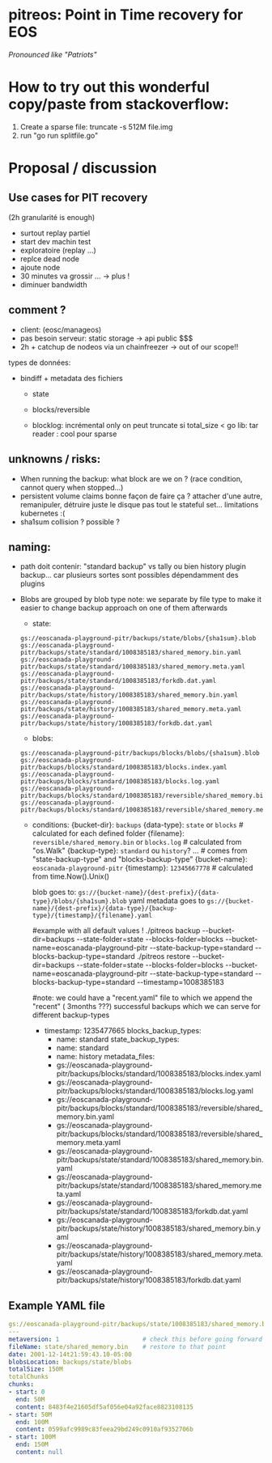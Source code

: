 # pitreos: Point in Time recovery for EOS
_Pronounced like "Patriots"_

# How to try out this wonderful copy/paste from stackoverflow:

1. Create a sparse file: truncate -s 512M file.img
2. run "go run splitfile.go"



# Proposal / discussion

## Use cases for PIT recovery 

(2h granularité is enough)

* surtout replay partiel
* start dev machin test
* exploratoire (replay ...)
* replce dead node
* ajoute node 
* 30 minutes va grossir ... -> plus !
* diminuer bandwidth

## comment ?
* client: (eosc/manageos) 
* pas besoin serveur: static storage -> api public $$$
* 2h + catchup de nodeos via un chainfreezer -> out of our scope!!

types de données:
* bindiff + metadata des fichiers
  * state
  * blocks/reversible

  * blocklog: incrémental only
 	on peut truncate si total_size <
        go lib: tar reader : cool pour sparse


## unknowns / risks:
  * When running the backup: what block are we on ? (race condition, cannot query when stopped...)
  * persistent volume claims bonne façon de faire ça ? attacher d'une autre, remanipuler, détruire juste le disque pas tout le stateful set... limitations kubernetes :(
  * sha1sum collision ? possible ?

## naming:
  * path doit contenir: "standard backup" vs tally ou bien history plugin backup... car plusieurs sortes sont possibles dépendamment des plugins

* Blobs are grouped by blob type
  note: we separate by file type to make it easier to change backup approach on one of them afterwards
  * state: 
   ```
   gs://eoscanada-playground-pitr/backups/state/blobs/{sha1sum}.blob
   gs://eoscanada-playground-pitr/backups/state/standard/1008385183/shared_memory.bin.yaml
   gs://eoscanada-playground-pitr/backups/state/standard/1008385183/shared_memory.meta.yaml
   gs://eoscanada-playground-pitr/backups/state/standard/1008385183/forkdb.dat.yaml
   gs://eoscanada-playground-pitr/backups/state/history/1008385183/shared_memory.bin.yaml
   gs://eoscanada-playground-pitr/backups/state/history/1008385183/shared_memory.meta.yaml
   gs://eoscanada-playground-pitr/backups/state/history/1008385183/forkdb.dat.yaml
   ```
  * blobs:
   ``` 
   gs://eoscanada-playground-pitr/backups/blocks/blobs/{sha1sum}.blob
   gs://eoscanada-playground-pitr/backups/blocks/standard/1008385183/blocks.index.yaml
   gs://eoscanada-playground-pitr/backups/blocks/standard/1008385183/blocks.log.yaml
   gs://eoscanada-playground-pitr/backups/blocks/standard/1008385183/reversible/shared_memory.bin.yaml
   gs://eoscanada-playground-pitr/backups/blocks/standard/1008385183/reversible/shared_memory.meta.yaml
   ```
  * conditions:
     {bucket-dir}: `backups`
     {data-type}: `state` or `blocks` # calculated for each defined folder
     {filename}: `reversible/shared_memory.bin` or `blocks.log` # calculated from "os.Walk"
     {backup-type}: `standard` ou `history`? ... # comes from "state-backup-type" and "blocks-backup-type"
     {bucket-name}: `eoscanada-playground-pitr`
     {timestamp}: `12345667778` # calculated from time.Now().Unix()

    blob goes to:
    `gs://{bucket-name}/{dest-prefix}/{data-type}/blobs/{sha1sum}.blob`
    yaml metadata goes to
    `gs://{bucket-name}/{dest-prefix}/{data-type}/{backup-type}/{timestamp}/{filename}.yaml`

    #example with all default values !
    ./pitreos backup --bucket-dir=backups --state-folder=state --blocks-folder=blocks --bucket-name=eoscanada-playground-pitr --state-backup-type=standard --blocks-backup-type=standard
    ./pitreos restore --bucket-dir=backups  --state-folder=state --blocks-folder=blocks --bucket-name=eoscanada-playground-pitr --state-backup-type=standard --blocks-backup-type=standard --timestamp=1008385183

    #note: we could have a "recent.yaml" file to which we append the "recent" ( 3months ???) successful backups which we can serve for different backup-types
    - timestamp: 1235477665
      blocks_backup_types:
      - name: standard
      state_backup_types:
      - name: standard
      - name: history
      metadata_files: 
      - gs://eoscanada-playground-pitr/backups/blocks/standard/1008385183/blocks.index.yaml
      - gs://eoscanada-playground-pitr/backups/blocks/standard/1008385183/blocks.log.yaml
      - gs://eoscanada-playground-pitr/backups/blocks/standard/1008385183/reversible/shared_memory.bin.yaml
      - gs://eoscanada-playground-pitr/backups/blocks/standard/1008385183/reversible/shared_memory.meta.yaml
      - gs://eoscanada-playground-pitr/backups/state/standard/1008385183/shared_memory.bin.yaml
      - gs://eoscanada-playground-pitr/backups/state/standard/1008385183/shared_memory.meta.yaml
      - gs://eoscanada-playground-pitr/backups/state/standard/1008385183/forkdb.dat.yaml
      - gs://eoscanada-playground-pitr/backups/state/history/1008385183/shared_memory.bin.yaml
      - gs://eoscanada-playground-pitr/backups/state/history/1008385183/shared_memory.meta.yaml
      - gs://eoscanada-playground-pitr/backups/state/history/1008385183/forkdb.dat.yaml


      
   
## Example YAML file
```yaml
gs://eoscanada-playground-pitr/backups/state/1008385183/shared_memory.bin.yaml
---
metaversion: 1                       # check this before going forward
fileName: state/shared_memory.bin    # restore to that point
date: 2001-12-14t21:59:43.10-05:00
blobsLocation: backups/state/blobs
totalSize: 150M
totalChunks
chunks:
- start: 0
  end: 50M
  content: 8483f4e21605df5af056e04a92face8823108135
- start: 50M
  end: 100M
  content: 0599afc9989c83feea29bd249c0910af9352706b
- start: 100M
  end: 150M
  content: null
```

